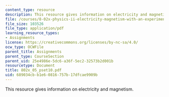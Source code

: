 ```yaml
---
content_type: resource
description: This resource gives information on electricity and magnetism.
file: /courses/8-02x-physics-ii-electricity-magnetism-with-an-experimental-focus-spring-2005/689034cbb1e60816757b17dfcae9909b_802x_05_pset10.pdf
file_size: 103526
file_type: application/pdf
learning_resource_types:
- Assignments
license: https://creativecommons.org/licenses/by-nc-sa/4.0/
ocw_type: OCWFile
parent_title: Assignments
parent_type: CourseSection
parent_uid: 25e4986e-5dc6-a36f-5ec2-32573b2d001b
resourcetype: Document
title: 802x_05_pset10.pdf
uid: 689034cb-b1e6-0816-757b-17dfcae9909b
---
```

This resource gives information on electricity and magnetism.